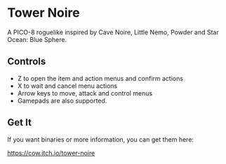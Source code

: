 # Tower Noire
A PICO-8 roguelike inspired by Cave Noire, Little Nemo, Powder and Star Ocean: Blue Sphere.

## Controls
* Z to open the item and action menus and confirm actions
* X to wait and cancel menu actions
* Arrow keys to move, attack and control menus
* Gamepads are also supported.

## Get It
If you want binaries or more information, you can get them here:

https://cow.itch.io/tower-noire
